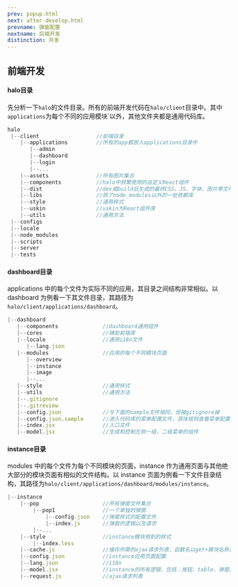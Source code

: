```yaml
---
prev: popup.html
next: after-develop.html
prevname: 弹窗配置
nextname: 后端开发
distinction: 开发
---
```

## 前端开发

#### halo目录

先分析一下`halo`的文件目录。所有的前端开发代码在`halo/client`目录中。其中`applications`为每个不同的应用模块`以外，其他文件夹都是通用代码库。

``` javascript
halo
 |--client                  //前端目录
    |--applications         //所有的app都放入applications目录中
       |--admin
       |--dashboard
       |--login
       |--...
    |--assets               //所有图片集合
    |--components           //halo中频繁使用的自定义React组件
    |--dist                 //dev或build后生成的最终CSS、JS、字体、图片等文件
    |--libs                 //除了node_modules以外的一些依赖库
    |--style                //通用样式
    |--uskin                //uskin为React组件库
    |--utils                //通用方法
 |--configs
 |--locale
 |--node_modules
 |--scripts
 |--server
 |--tests
```

#### dashboard目录

applications 中的每个文件为实际不同的应用，其目录之间结构非常相似。以 dashboard 为例看一下其文件目录，其路径为`halo/client/applications/dashboard`。

``` javascript
|--dashboard
   |--components              //dashboard通用组件
   |--cores                   //辅助前端库
   |--locale                  //通用i18n文件
      |--lang.json
   |--modules                 //应用的每个不同模块页面
      |--overview
      |--instance
      |--image
      |--...
   |--style                   //通用样式
   |--utils                   //通用方法
   |--.gitignore
   |--.gitreview
   |--config.json             //与下面的sample文件相同，但被gitignore掉
   |--config.json.sample      //进入代码库的菜单配置文件，具体规则查看菜单配置
   |--index.jsx               //入口文件
   |--model.jsx               //生成和控制左侧一级，二级菜单的组件
```

#### instance目录

modules 中的每个文件为每个不同模块的页面，instance 作为通用页面与其他绝大部分的模块页面有相似的文件结构。以 instance 页面为例看一下文件目录结构，其路径为`halo/client/applications/dashboard/modules/instance`。

``` javascript
|--instance
    |--pop                    //所有弹窗文件集合
        |--pop1               //一个单独的弹窗
            |--config.json    //弹窗样式的配置文件
            |--index.js       //弹窗的逻辑以及请求
        |--...
    |--style                  //instance模块用到的样式
        |--index.less
    |--cache.js               //缓存所需的ajax请求列表，函数名以get+模块名称首字母大写+List组成，例如getInstaceList(){}
    |--config.json            //instance应用页面配置
    |--lang.json              //i18n
    |--model.jsx              //instance的所有逻辑，包括：按钮、table、弹窗、detail
    |--request.js             //ajax请求列表
```